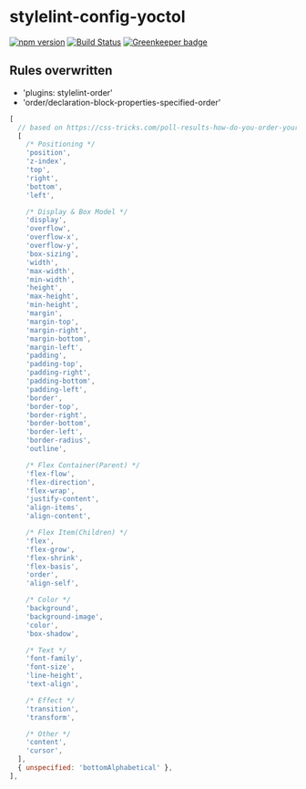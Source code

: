 # stylelint-config-yoctol

[![npm version][npm-image]][npm-url]
[![Build Status][circle-image]][circle-url]
[![Greenkeeper badge](https://badges.greenkeeper.io/Yoctol/stylelint-config-yoctol.svg)](https://greenkeeper.io/)

## Rules overwritten

* 'plugins: stylelint-order'
* 'order/declaration-block-properties-specified-order'

```js
[
  // based on https://css-tricks.com/poll-results-how-do-you-order-your-css-properties/
  [
    /* Positioning */
    'position',
    'z-index',
    'top',
    'right',
    'bottom',
    'left',

    /* Display & Box Model */
    'display',
    'overflow',
    'overflow-x',
    'overflow-y',
    'box-sizing',
    'width',
    'max-width',
    'min-width',
    'height',
    'max-height',
    'min-height',
    'margin',
    'margin-top',
    'margin-right',
    'margin-bottom',
    'margin-left',
    'padding',
    'padding-top',
    'padding-right',
    'padding-bottom',
    'padding-left',
    'border',
    'border-top',
    'border-right',
    'border-bottom',
    'border-left',
    'border-radius',
    'outline',

    /* Flex Container(Parent) */
    'flex-flow',
    'flex-direction',
    'flex-wrap',
    'justify-content',
    'align-items',
    'align-content',

    /* Flex Item(Children) */
    'flex',
    'flex-grow',
    'flex-shrink',
    'flex-basis',
    'order',
    'align-self',

    /* Color */
    'background',
    'background-image',
    'color',
    'box-shadow',

    /* Text */
    'font-family',
    'font-size',
    'line-height',
    'text-align',

    /* Effect */
    'transition',
    'transform',

    /* Other */
    'content',
    'cursor',
  ],
  { unspecified: 'bottomAlphabetical' },
],
```

[npm-image]: https://badge.fury.io/js/stylelint-config-yoctol.svg
[npm-url]: https://www.npmjs.com/package/stylelint-config-yoctol
[circle-image]: https://circleci.com/gh/Yoctol/stylelint-config-yoctol.svg?style=svg
[circle-url]: https://circleci.com/gh/Yoctol/stylelint-config-yoctol

